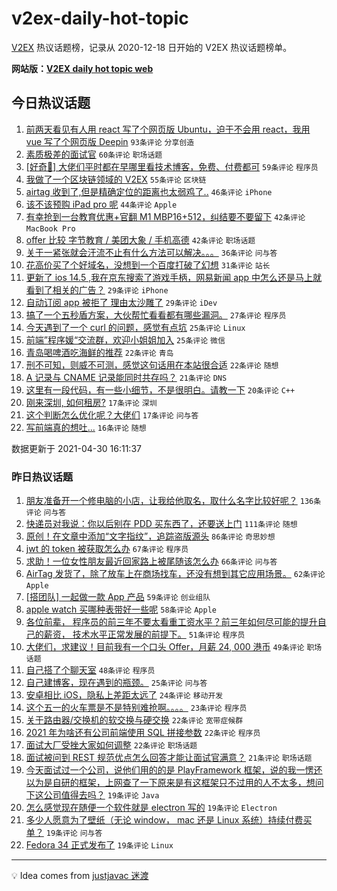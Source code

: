 # v2ex-daily-hot-topic

[V2EX](https://www.v2ex.com/) 热议话题榜，记录从 2020-12-18 日开始的 V2EX 热议话题榜单。

**网站版：[V2EX daily hot topic web](https://boojack.github.io/v2ex-daily-hot-topic-web/)**

## 今日热议话题

<!-- TODAY BEGIN -->

1. [前两天看见有人用 react 写了个网页版 Ubuntu，迫于不会用 react，我用 vue 写了个网页版 Deepin](https://www.v2ex.com/t/774285) `93条评论` `分享创造`
1. [素质极差的面试官](https://www.v2ex.com/t/774254) `60条评论` `职场话题`
1. [[好奇🤔️] 大佬们平时都在早哪里看技术博客，免费、付费都可](https://www.v2ex.com/t/774306) `59条评论` `程序员`
1. [我做了一个区块链领域的 V2EX](https://www.v2ex.com/t/774318) `55条评论` `区块链`
1. [airtag 收到了,但是精确定位的距离也太弱鸡了..](https://www.v2ex.com/t/774311) `46条评论` `iPhone`
1. [该不该预购 iPad pro 呢](https://www.v2ex.com/t/774282) `44条评论` `Apple`
1. [有幸抢到一台教育优惠+官翻 M1 MBP16+512，纠结要不要留下](https://www.v2ex.com/t/774323) `42条评论` `MacBook Pro`
1. [offer 比较 字节教育 / 美团大象 / 手机高德](https://www.v2ex.com/t/774349) `42条评论` `职场话题`
1. [关于一紧张就会汗流不止有什么方法可以解决。。。](https://www.v2ex.com/t/774253) `36条评论` `问与答`
1. [花高价买了个好域名，没想到一个百度打破了幻想](https://www.v2ex.com/t/774384) `31条评论` `站长`
1. [更新了 ios 14.5 ,我在京东搜索了游戏手柄，网易新闻 app 中怎么还是马上就看到了相关的广告？](https://www.v2ex.com/t/774382) `29条评论` `iPhone`
1. [自动订阅 app 被拒了 理由太沙雕了](https://www.v2ex.com/t/774335) `29条评论` `iDev`
1. [搞了一个五秒盾方案，大伙帮忙看看都有哪些漏洞。](https://www.v2ex.com/t/774411) `27条评论` `程序员`
1. [今天遇到了一个 curl 的问题，感觉有点坑](https://www.v2ex.com/t/774403) `25条评论` `Linux`
1. [前端”程序媛“交流群，欢迎小姐姐加入](https://www.v2ex.com/t/774314) `25条评论` `微信`
1. [青岛喝啤酒吃海鲜的推荐](https://www.v2ex.com/t/774341) `22条评论` `青岛`
1. [刑不可知，则威不可测，感觉这句话用在本站很合适](https://www.v2ex.com/t/774298) `22条评论` `随想`
1. [A 记录与 CNAME 记录能同时共存吗？](https://www.v2ex.com/t/774248) `21条评论` `DNS`
1. [这里有一段代码，有一些小细节，不是很明白。请教一下](https://www.v2ex.com/t/774256) `20条评论` `C++`
1. [刚来深圳, 如何租房?](https://www.v2ex.com/t/774404) `17条评论` `深圳`
1. [这个判断怎么优化呢？大佬们](https://www.v2ex.com/t/774390) `17条评论` `问与答`
1. [写前端真的想吐...](https://www.v2ex.com/t/774387) `16条评论` `随想`

数据更新于 2021-04-30 16:11:37

<!-- TODAY END -->

### 昨日热议话题

<!-- YESTERDAY BEGIN -->

1. [朋友准备开一个修电脑的小店，让我给他取名，取什么名字比较好呢？](https://www.v2ex.com/t/773998) `136条评论` `问与答`
1. [快递员对我说：你以后别在 PDD 买东西了，还要送上门](https://www.v2ex.com/t/774119) `111条评论` `随想`
1. [原创！在文章中添加“文字指纹”，追踪盗版源头](https://www.v2ex.com/t/774059) `86条评论` `奇思妙想`
1. [jwt 的 token 被获取怎么办](https://www.v2ex.com/t/774028) `67条评论` `程序员`
1. [求助！一位女性朋友最近回家路上被尾随该怎么办](https://www.v2ex.com/t/774021) `66条评论` `问与答`
1. [AirTag 发货了，除了放车上在商场找车，还没有想到其它应用场景。](https://www.v2ex.com/t/774039) `62条评论` `Apple`
1. [[搭团队] 一起做一款 App 产品](https://www.v2ex.com/t/774007) `59条评论` `创业组队`
1. [apple watch 买哪种表带好一些呢](https://www.v2ex.com/t/774057) `58条评论` `Apple`
1. [各位前辈， 程序员的前三年不要太看重工资水平？前三年如何尽可能的提升自己的薪资， 技术水平正常发展的前提下。](https://www.v2ex.com/t/773994) `51条评论` `程序员`
1. [大佬们，求建议！目前我有一个口头 Offer，月薪 24, 000 港币](https://www.v2ex.com/t/774193) `49条评论` `职场话题`
1. [自己搭了个聊天室](https://www.v2ex.com/t/774073) `48条评论` `程序员`
1. [自己建博客，现在遇到的瓶颈。](https://www.v2ex.com/t/774197) `25条评论` `问与答`
1. [安卓相比 iOS，隐私上差距太远了](https://www.v2ex.com/t/774147) `24条评论` `移动开发`
1. [这个五一的火车票是不是特别难抢啊。。。。](https://www.v2ex.com/t/774086) `23条评论` `程序员`
1. [关于路由器/交换机的软交换与硬交换](https://www.v2ex.com/t/774192) `22条评论` `宽带症候群`
1. [2021 年为啥还有公司前端使用 SQL 拼接参数](https://www.v2ex.com/t/774017) `22条评论` `程序员`
1. [面试大厂受挫大家如何调整](https://www.v2ex.com/t/773997) `22条评论` `职场话题`
1. [面试被问到 REST 规范优点怎么回答才能让面试官满意？](https://www.v2ex.com/t/774201) `21条评论` `职场话题`
1. [今天面试过一个公司，说他们用的的是 PlayFramework 框架，说的我一愣还以为是自研的框架，上网查了一下原来是有这框架只不过用的人不太多，想问下这公司值得去吗？](https://www.v2ex.com/t/774150) `19条评论` `Java`
1. [怎么感觉现在随便一个软件就是 electron 写的](https://www.v2ex.com/t/774103) `19条评论` `Electron`
1. [多少人愿意为了壁纸（无论 window， mac 还是 Linux 系统）持续付费买单？](https://www.v2ex.com/t/774099) `19条评论` `问与答`
1. [Fedora 34 正式发布了](https://www.v2ex.com/t/773981) `19条评论` `Linux`

<!-- YESTERDAY END -->

---

💡 Idea comes from [justjavac 迷渡](https://github.com/justjavac/)
